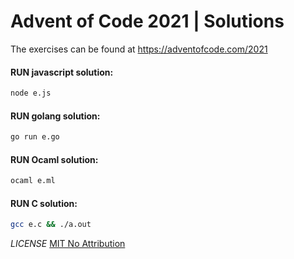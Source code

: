 # Advent of Code 2021 | Solutions

The exercises can be found at https://adventofcode.com/2021

#### RUN javascript solution:

```sh
node e.js
```

#### RUN golang solution:

```sh
go run e.go
```

#### RUN Ocaml solution:

```sh
ocaml e.ml
```

#### RUN C solution:

```sh
gcc e.c && ./a.out
```

*LICENSE* [MIT No Attribution](https://choosealicense.com/licenses/mit-0)
